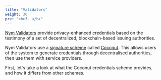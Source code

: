 ```yaml
---
title: "Validators"
weight: 30
pre: "<b>3. </b>"
---
```


[Nym Validators](https://github.com/nymtech/nym-validator) provide privacy-enhanced credentials based on the testimony of a set of decentralized, blockchain-based issuing authorities.

Nym Validators use a [signature scheme](https://en.wikipedia.org/wiki/Digital_signature) called [Coconut](https://arxiv.org/abs/1802.07344). This allows users of the system to generate credentials through decentralised authorities, then use them with service providers.

First, let's take a look at what the Coconut credentials scheme provides, and how it differs from other schemes.
